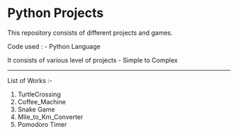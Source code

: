 # Python Projects
 This repository consists of different projects and games.

 Code used : - Python Language

 It consists of various level of projects - Simple to Complex

---

List of Works :-
1. TurtleCrossing
2. Coffee_Machine
3. Snake Game
4. Mile_to_Km_Converter
5. Pomodoro Timer

